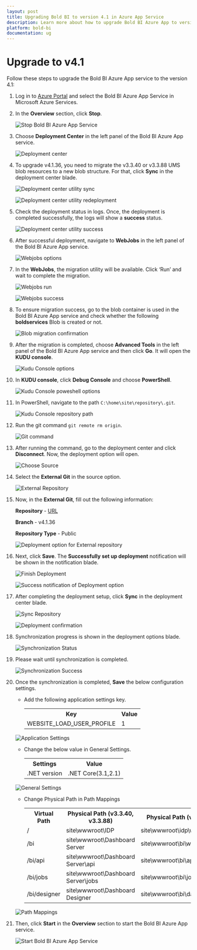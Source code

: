 ```yaml
---
layout: post
title: Upgrading Bold BI to version 4.1 in Azure App Service
description: Learn more about how to upgrade Bold BI Azure App to version 4.1 using the Azure Resource Manager template.
platform: bold-bi
documentation: ug
---
```


# Upgrade to v4.1

Follow these steps to upgrade the Bold BI Azure App service to the version 4.1:

1. Log in to [Azure Portal](https://portal.azure.com) and select the Bold BI Azure App Service in Microsoft Azure Services.

2. In the **Overview** section, click **Stop**.

    ![Stop Bold BI Azure App Service](/static/assets/installation-and-deployment/images/stopappservice.png)

3. Choose **Deployment Center** in the left panel of the Bold BI Azure App service.

    ![Deployment center](/static/assets/installation-and-deployment/images/arm-upgrade-deployment-center.png)

4. To upgrade v4.1.36, you need to migrate the v3.3.40 or v3.3.88 UMS blob resources to a new blob structure. For that, click **Sync** in the deployment center blade.

     ![Deployment center utility sync](/static/assets/installation-and-deployment/images/sync-migration-utility.png)

     ![Deployment center utility redeployment](/static/assets/installation-and-deployment/images/redeployment-confirmation-utility.png)

5. Check the deployment status in logs. Once, the deployment is completed successfully, the logs will show a **success** status.

     ![Deployment center utility success](/static/assets/installation-and-deployment/images/utility-files-success.png)

6. After successful deployment, navigate to **WebJobs** in the left panel of the Bold BI Azure App service.

     ![Webjobs options](/static/assets/installation-and-deployment/images/webjobs-option.png)

7. In the **WebJobs**, the migration utility will be available. Click ‘Run’ and wait to complete the migration.

     ![Webjobs run](/static/assets/installation-and-deployment/images/migration-webjob-run.png)

     ![Webjobs success](/static/assets/installation-and-deployment/images/migration-utility-completed-status.png)

8. To ensure migration success, go to the blob container is used in the Bold BI Azure App service and check whether the following **boldservices** Blob is created or not.

     ![Blob migration confirmation](/static/assets/installation-and-deployment/images/migration-confirmation.png)

9. After the migration is completed, choose **Advanced Tools** in the left panel of the Bold BI Azure App service and then click **Go**. It will open the **KUDU console**.

     ![Kudu Console options](/static/assets/installation-and-deployment/images/kudu-console-tool.png)

10. In **KUDU console**, click **Debug Console** and choose **PowerShell**.

     ![Kudu Console poweshell options](/static/assets/installation-and-deployment/images/powershell-option.png)

11. In PowerShell, navigate to the path `C:\home\site\repository\.git`.

     ![Kudu Console repository path](/static/assets/installation-and-deployment/images/powershell-repository-path.png)

12. Run the git command `git remote rm origin`.

     ![Git command](/static/assets/installation-and-deployment/images/remove-origin-command.png)

13. After running the command, go to the deployment center and click **Disconnect**. Now, the deployment option will open.

    ![Choose Source](/static/assets/installation-and-deployment/images/arm-upgrade-disconnect-existing-v3-3-88.png)

14. Select the **External Git** in the source option.

    ![External Repository](/static/assets/installation-and-deployment/images/arm-upgrade-select-external.png)


15. Now, in the **External Git**, fill out the following information:

    **Repository** - [URL](https://github.com/boldbi/azure-arm-template.git)

    **Branch** - v4.1.36

    **Repository Type** - Public

    ![Deployment option for External repository](/static/assets/installation-and-deployment/images/arm-upgrade-choose-repo-and-branch-v4-1-36.png)

16. Next, click **Save**. The **Successfully set up deployment** notification will be shown in the notification blade.

    ![Finish Deployment](/static/assets/installation-and-deployment/images/arm-upgrade-review-and-finish-v4-1-36.png)

    ![Success notification of Deployment option](/static/assets/installation-and-deployment/images/setup-success.png)

17. After completing the deployment setup, click **Sync** in the deployment center blade.

    ![Sync Repository](/static/assets/installation-and-deployment/images/arm-upgrade-sync-v4-1-36.png)

    ![Deployment confirmation](/static/assets/installation-and-deployment/images/redeployment-confirmation-upgrade.png)

18. Synchronization progress is shown in the deployment options blade.

    ![Synchronization Status](/static/assets/installation-and-deployment/images/arm-upgrade-sync-request-status.png)

19. Please wait until synchronization is completed.

    ![Synchronization Success](/static/assets/installation-and-deployment/images/arm-upgrade-sync-request-success.png)

20. Once the synchronization is completed, **Save** the below configuration settings.
    * Add the following application settings key.
        <table>
        <tr>
         <th>Key</th>
         <th>Value</th>
        </tr>

        <tr>
        <td>WEBSITE_LOAD_USER_PROFILE</td>
        <td>1</td>
        </tr>
        </table>

    ![Application Settings](/static/assets/installation-and-deployment/images/application-settings.png)
    * Change the below value in General Settings.
        <table>
        <tr>
         <th>Settings</th>
         <th>Value</th>
        </tr>

        <tr>
        <td>.NET version</td>
        <td>.NET Core(3.1,2.1)</td>
        </tr>
        </table>

    ![General Settings](/static/assets/installation-and-deployment/images/general-settings.png)
    * Change Physical Path in Path Mappings
        <table>
        <tr>
         <th>Virtual Path </th>
         <th>Physical Path (v3.3.40, v3.3.88)</th>
         <th>Physical Path (v4.1.36)</th>
        </tr>

        <tr>
        <td>/</td>
        <td>site\wwwroot\IDP</td>
        <td>site\wwwroot\idp\web</td>
        </tr>

        <tr>
        <td>/bi</td>
        <td>site\wwwroot\Dashboard Server</td>
        <td>site\wwwroot\bi\web</td>
        </tr>

        <tr>
        <td>/bi/api</td>
        <td>site\wwwroot\Dashboard Server\api</td>
        <td>site\wwwroot\bi\api</td>
        </tr>

        <tr>
        <td>/bi/jobs</td>
        <td>site\wwwroot\Dashboard Server\jobs</td>
        <td>site\wwwroot\bi\jobs</td>
        </tr>

        <tr>
        <td>/bi/designer</td>
        <td>site\wwwroot\Dashboard Designer</td>
        <td>site\wwwroot\bi\dataservice</td>
        </tr>
        </table>

    ![Path Mappings](/static/assets/installation-and-deployment/images/path-mappings.png)


21. Then, click **Start** in the **Overview** section to start the Bold BI Azure App service.

    ![Start Bold BI Azure App Service](/static/assets/installation-and-deployment/images/start-app-service.png)